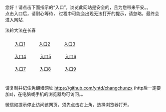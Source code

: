 您好！请点击下面指示的“入口”，浏览此网站是安全的，且为您带来平安。。 <br/>
点击入口后，请耐心等待， 过程中可能会出现无法打开的提示，请忽略，最终会进入网站. </br>

法轮大法在长春<br/>
<div style="padding:10px"><a style="margin:20px" target="_blank" href="https://d2mmkkpd307e7r.cloudfront.net/2Qpsp?scpxx" id="ccLink1" rel="nofollow">入口1</a> <a target="_blank" style="margin:20px" href="https://d2uf8r4lbz7fyz.cloudfront.net/2Qpsp?zzjobpo" id="ccLink2" rel="nofollow">入口2</a> <a style="margin:20px" target="_blank" href="https://d1itk6nwymlm2j.cloudfront.net/2Qpsp?unpaac" id="ccLink3" rel="nofollow">入口3</a></div>

<div style="padding:10px" ><a style="margin:20px" target="_blank" href="https://d2mmkkpd307e7r.cloudfront.net/2Qpsp?scpxx" id="ccLink4" rel="nofollow">入口4</a> <a style="margin:20px" href="https://d2uf8r4lbz7fyz.cloudfront.net/2Qpsp?zzjobpo" target="_blank" id="ccLink5" rel="nofollow">入口5</a> <a style="margin:20px" href="https://d1itk6nwymlm2j.cloudfront.net/2Qpsp?unpaac" target="_blank" id="ccLink6" rel="nofollow">入口6</a></div>

<div style="padding:10px"><a style="margin:20px" target="_blank" href="https://d2mmkkpd307e7r.cloudfront.net/2Qpsp?scpxx" id="ccLink7" rel="nofollow">入口7</a> <a style="margin:20px" href="https://d2uf8r4lbz7fyz.cloudfront.net/2Qpsp?zzjobpo" target="_blank" id="ccLink8" rel="nofollow">入口8</a> <a style="margin:20px" target="_blank" href="https://d1itk6nwymlm2j.cloudfront.net/2Qpsp?unpaac" id="ccLink9" rel="nofollow">入口9</a></div>

<br/>



请复制并记住免翻墙网址 https://github.com/yntd/changchunzx (http后一定要加s)，在电脑或手机的浏览器均可访问。。<br/>

微信如提示停止访问该网页，须先点击右上角，选择浏览器打开。
